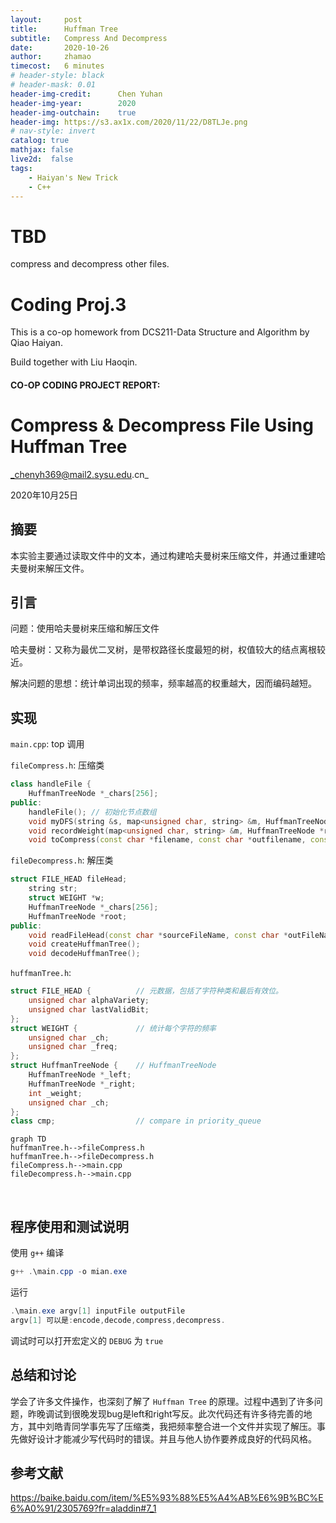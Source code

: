 ```yaml
---
layout:     post
title:      Huffman Tree
subtitle:   Compress And Decompress
date:       2020-10-26
author:     zhamao
timecost:   6 minutes
# header-style: black
# header-mask: 0.01
header-img-credit:      Chen Yuhan
header-img-year:        2020
header-img-outchain:    true
header-img: https://s3.ax1x.com/2020/11/22/D8TLJe.png
# nav-style: invert
catalog: true
mathjax: false
live2d:  false
tags:
    - Haiyan's New Trick
    - C++
---
```

# TBD

compress and decompress other files.

# Coding Proj.3   

This is a co-op homework from DCS211-Data Structure and Algorithm by Qiao Haiyan.  

Build together with Liu Haoqin.  

#### CO-OP CODING PROJECT REPORT:

# Compress & Decompress File Using Huffman Tree

_chenyh369@mail2.sysu.edu.cn_

2020年10月25日

## 摘要

本实验主要通过读取文件中的文本，通过构建哈夫曼树来压缩文件，并通过重建哈夫曼树来解压文件。

## 引言

问题：使用哈夫曼树来压缩和解压文件

哈夫曼树：又称为最优二叉树，是带权路径长度最短的树，权值较大的结点离根较近。

解决问题的思想：统计单词出现的频率，频率越高的权重越大，因而编码越短。

## 实现

`main.cpp`: top 调用

`fileCompress.h`: 压缩类

```cpp
class handleFile {
    HuffmanTreeNode *_chars[256];
public:
    handleFile(); // 初始化节点数组
    void myDFS(string &s, map<unsigned char, string> &m, HuffmanTreeNode *root); //深搜
    void recordWeight(map<unsigned char, string> &m, HuffmanTreeNode *root); // 记录频率
    void toCompress(const char *filename, const char *outfilename, const char *antithesesName); // 压缩，生成压缩文件和一个频次表文件（非解压必需）
```



`fileDecompress.h`: 解压类

```cpp
struct FILE_HEAD fileHead;
    string str;
    struct WEIGHT *w;
    HuffmanTreeNode *_chars[256];
    HuffmanTreeNode *root;
public:
    void readFileHead(const char *sourceFileName, const char *outFileName);
	void createHuffmanTree(); 
    void decodeHuffmanTree();
```



`huffmanTree.h`: 

```cpp
struct FILE_HEAD {			// 元数据，包括了字符种类和最后有效位。
    unsigned char alphaVariety;
    unsigned char lastValidBit; 
};
struct WEIGHT {				// 统计每个字符的频率
    unsigned char _ch;
    unsigned char _freq;
};
struct HuffmanTreeNode { 	// HuffmanTreeNode
    HuffmanTreeNode *_left;
    HuffmanTreeNode *_right;
    int _weight;
    unsigned char _ch;
};
class cmp; 					// compare in priority_queue

```

  

```mermaid
graph TD
huffmanTree.h-->fileCompress.h
huffmanTree.h-->fileDecompress.h
fileCompress.h-->main.cpp
fileDecompress.h-->main.cpp
```

​	

## 程序使用和测试说明

使用 `g++` 编译

```powershell
g++ .\main.cpp -o mian.exe
```

运行

```powershell
.\main.exe argv[1] inputFile outputFile
argv[1] 可以是:encode,decode,compress,decompress.
```

调试时可以打开宏定义的 `DEBUG` 为 `true` 

## 总结和讨论

学会了许多文件操作，也深刻了解了 `Huffman Tree` 的原理。过程中遇到了许多问题，昨晚调试到很晚发现bug是left和right写反。此次代码还有许多待完善的地方，其中刘皓青同学事先写了压缩类，我把频率整合进一个文件并实现了解压。事先做好设计才能减少写代码时的错误。并且与他人协作要养成良好的代码风格。

## 参考文献

https://baike.baidu.com/item/%E5%93%88%E5%A4%AB%E6%9B%BC%E6%A0%91/2305769?fr=aladdin#7_1
